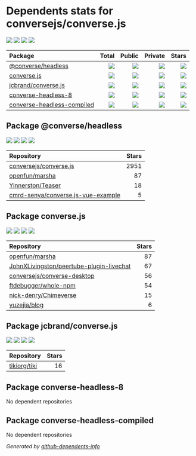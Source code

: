 # Dependents stats for conversejs/converse.js

[![](https://img.shields.io/static/v1?label=Used%20by&message=88&color=informational&logo=slickpic)](https://github.com/conversejs/converse.js/network/dependents)
[![](https://img.shields.io/static/v1?label=Used%20by%20(public)&message=11&color=informational&logo=slickpic)](https://github.com/conversejs/converse.js/network/dependents)
[![](https://img.shields.io/static/v1?label=Used%20by%20(private)&message=77&color=informational&logo=slickpic)](https://github.com/conversejs/converse.js/network/dependents)
[![](https://img.shields.io/static/v1?label=Used%20by%20(stars)&message=3257&color=informational&logo=slickpic)](https://github.com/conversejs/converse.js/network/dependents)

| Package    | Total  | Public | Private | Stars |
| :--------  | -----: | -----: | -----:  | ----: |
| [@converse/headless](#package-converseheadless)    | [![](https://img.shields.io/static/v1?label=Used%20by&message=47&color=informational&logo=slickpic)](https://github.com/conversejs/converse.js/network/dependents?package_id=UGFja2FnZS00NjY0MDU0MDU%3D)  | [![](https://img.shields.io/static/v1?label=Used%20by%20(public)&message=4&color=informational&logo=slickpic)](https://github.com/conversejs/converse.js/network/dependents?package_id=UGFja2FnZS00NjY0MDU0MDU%3D) | [![](https://img.shields.io/static/v1?label=Used%20by%20(private)&message=43&color=informational&logo=slickpic)](https://github.com/conversejs/converse.js/network/dependents?package_id=UGFja2FnZS00NjY0MDU0MDU%3D) | [![](https://img.shields.io/static/v1?label=Used%20by%20(stars)&message=2956&color=informational&logo=slickpic)](https://github.com/conversejs/converse.js/network/dependents?package_id=UGFja2FnZS00NjY0MDU0MDU%3D) |
| [converse.js](#package-converse.js)    | [![](https://img.shields.io/static/v1?label=Used%20by&message=31&color=informational&logo=slickpic)](https://github.com/conversejs/converse.js/network/dependents?package_id=UGFja2FnZS0xODQ1MTUzNg%3D%3D)  | [![](https://img.shields.io/static/v1?label=Used%20by%20(public)&message=6&color=informational&logo=slickpic)](https://github.com/conversejs/converse.js/network/dependents?package_id=UGFja2FnZS0xODQ1MTUzNg%3D%3D) | [![](https://img.shields.io/static/v1?label=Used%20by%20(private)&message=25&color=informational&logo=slickpic)](https://github.com/conversejs/converse.js/network/dependents?package_id=UGFja2FnZS0xODQ1MTUzNg%3D%3D) | [![](https://img.shields.io/static/v1?label=Used%20by%20(stars)&message=285&color=informational&logo=slickpic)](https://github.com/conversejs/converse.js/network/dependents?package_id=UGFja2FnZS0xODQ1MTUzNg%3D%3D) |
| [jcbrand/converse.js](#package-jcbrandconverse.js)    | [![](https://img.shields.io/static/v1?label=Used%20by&message=10&color=informational&logo=slickpic)](https://github.com/conversejs/converse.js/network/dependents?package_id=UGFja2FnZS01NTE5NTY0NzY%3D)  | [![](https://img.shields.io/static/v1?label=Used%20by%20(public)&message=1&color=informational&logo=slickpic)](https://github.com/conversejs/converse.js/network/dependents?package_id=UGFja2FnZS01NTE5NTY0NzY%3D) | [![](https://img.shields.io/static/v1?label=Used%20by%20(private)&message=9&color=informational&logo=slickpic)](https://github.com/conversejs/converse.js/network/dependents?package_id=UGFja2FnZS01NTE5NTY0NzY%3D) | [![](https://img.shields.io/static/v1?label=Used%20by%20(stars)&message=16&color=informational&logo=slickpic)](https://github.com/conversejs/converse.js/network/dependents?package_id=UGFja2FnZS01NTE5NTY0NzY%3D) |
| [converse-headless-8](#package-converse-headless-8)    | [![](https://img.shields.io/static/v1?label=Used%20by&message=0&color=informational&logo=slickpic)](https://github.com/conversejs/converse.js/network/dependents?package_id=UGFja2FnZS0yNTc5MTcxMTMy)  | [![](https://img.shields.io/static/v1?label=Used%20by%20(public)&message=0&color=informational&logo=slickpic)](https://github.com/conversejs/converse.js/network/dependents?package_id=UGFja2FnZS0yNTc5MTcxMTMy) | [![](https://img.shields.io/static/v1?label=Used%20by%20(private)&message=0&color=informational&logo=slickpic)](https://github.com/conversejs/converse.js/network/dependents?package_id=UGFja2FnZS0yNTc5MTcxMTMy) | [![](https://img.shields.io/static/v1?label=Used%20by%20(stars)&message=0&color=informational&logo=slickpic)](https://github.com/conversejs/converse.js/network/dependents?package_id=UGFja2FnZS0yNTc5MTcxMTMy) |
| [converse-headless-compiled](#package-converse-headless-compiled)    | [![](https://img.shields.io/static/v1?label=Used%20by&message=0&color=informational&logo=slickpic)](https://github.com/conversejs/converse.js/network/dependents?package_id=UGFja2FnZS0xNzMxODUyMzg5)  | [![](https://img.shields.io/static/v1?label=Used%20by%20(public)&message=0&color=informational&logo=slickpic)](https://github.com/conversejs/converse.js/network/dependents?package_id=UGFja2FnZS0xNzMxODUyMzg5) | [![](https://img.shields.io/static/v1?label=Used%20by%20(private)&message=0&color=informational&logo=slickpic)](https://github.com/conversejs/converse.js/network/dependents?package_id=UGFja2FnZS0xNzMxODUyMzg5) | [![](https://img.shields.io/static/v1?label=Used%20by%20(stars)&message=0&color=informational&logo=slickpic)](https://github.com/conversejs/converse.js/network/dependents?package_id=UGFja2FnZS0xNzMxODUyMzg5) |

## Package @converse/headless

[![](https://img.shields.io/static/v1?label=Used%20by&message=47&color=informational&logo=slickpic)](https://github.com/conversejs/converse.js/network/dependents?package_id=UGFja2FnZS00NjY0MDU0MDU%3D)
[![](https://img.shields.io/static/v1?label=Used%20by%20(public)&message=4&color=informational&logo=slickpic)](https://github.com/conversejs/converse.js/network/dependents?package_id=UGFja2FnZS00NjY0MDU0MDU%3D)
[![](https://img.shields.io/static/v1?label=Used%20by%20(private)&message=43&color=informational&logo=slickpic)](https://github.com/conversejs/converse.js/network/dependents?package_id=UGFja2FnZS00NjY0MDU0MDU%3D)
[![](https://img.shields.io/static/v1?label=Used%20by%20(stars)&message=2956&color=informational&logo=slickpic)](https://github.com/conversejs/converse.js/network/dependents?package_id=UGFja2FnZS00NjY0MDU0MDU%3D)

| Repository | Stars  |
| :--------  | -----: |
|[conversejs/converse.js](https://github.com/conversejs/converse.js) | 2951 |
|[openfun/marsha](https://github.com/openfun/marsha) | 87 |
|[Yinnerston/Teaser](https://github.com/Yinnerston/Teaser) | 18 |
|[cmrd-senya/converse.js-vue-example](https://github.com/cmrd-senya/converse.js-vue-example) | 5 |

## Package converse.js

[![](https://img.shields.io/static/v1?label=Used%20by&message=31&color=informational&logo=slickpic)](https://github.com/conversejs/converse.js/network/dependents?package_id=UGFja2FnZS0xODQ1MTUzNg%3D%3D)
[![](https://img.shields.io/static/v1?label=Used%20by%20(public)&message=6&color=informational&logo=slickpic)](https://github.com/conversejs/converse.js/network/dependents?package_id=UGFja2FnZS0xODQ1MTUzNg%3D%3D)
[![](https://img.shields.io/static/v1?label=Used%20by%20(private)&message=25&color=informational&logo=slickpic)](https://github.com/conversejs/converse.js/network/dependents?package_id=UGFja2FnZS0xODQ1MTUzNg%3D%3D)
[![](https://img.shields.io/static/v1?label=Used%20by%20(stars)&message=285&color=informational&logo=slickpic)](https://github.com/conversejs/converse.js/network/dependents?package_id=UGFja2FnZS0xODQ1MTUzNg%3D%3D)

| Repository | Stars  |
| :--------  | -----: |
|[openfun/marsha](https://github.com/openfun/marsha) | 87 |
|[JohnXLivingston/peertube-plugin-livechat](https://github.com/JohnXLivingston/peertube-plugin-livechat) | 67 |
|[conversejs/converse-desktop](https://github.com/conversejs/converse-desktop) | 56 |
|[ftdebugger/whole-npm](https://github.com/ftdebugger/whole-npm) | 54 |
|[nick-denry/Chimeverse](https://github.com/nick-denry/Chimeverse) | 15 |
|[yuzejia/blog](https://github.com/yuzejia/blog) | 6 |

## Package jcbrand/converse.js

[![](https://img.shields.io/static/v1?label=Used%20by&message=10&color=informational&logo=slickpic)](https://github.com/conversejs/converse.js/network/dependents?package_id=UGFja2FnZS01NTE5NTY0NzY%3D)
[![](https://img.shields.io/static/v1?label=Used%20by%20(public)&message=1&color=informational&logo=slickpic)](https://github.com/conversejs/converse.js/network/dependents?package_id=UGFja2FnZS01NTE5NTY0NzY%3D)
[![](https://img.shields.io/static/v1?label=Used%20by%20(private)&message=9&color=informational&logo=slickpic)](https://github.com/conversejs/converse.js/network/dependents?package_id=UGFja2FnZS01NTE5NTY0NzY%3D)
[![](https://img.shields.io/static/v1?label=Used%20by%20(stars)&message=16&color=informational&logo=slickpic)](https://github.com/conversejs/converse.js/network/dependents?package_id=UGFja2FnZS01NTE5NTY0NzY%3D)

| Repository | Stars  |
| :--------  | -----: |
|[tikiorg/tiki](https://github.com/tikiorg/tiki) | 16 |

## Package converse-headless-8

No dependent repositories

## Package converse-headless-compiled

No dependent repositories

_Generated by [github-dependents-info](https://github.com/nvuillam/github-dependents-info)_